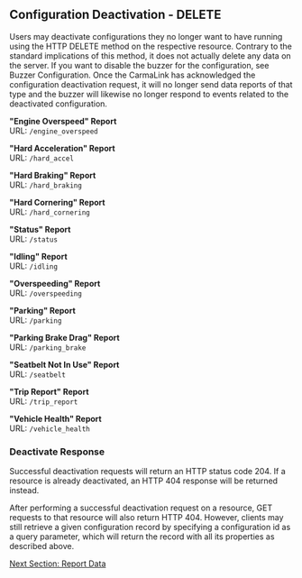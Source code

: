 <h2>Configuration Deactivation - DELETE</h2>  
Users may deactivate configurations they no longer want to have running using the HTTP DELETE method on the respective resource. Contrary to the standard implications of this method, it does not actually delete any data on the server. If you want to disable the buzzer for the configuration, see Buzzer Configuration. Once the CarmaLink has acknowledged the configuration deactivation request, it will no longer send data reports of that type and the buzzer will likewise no longer respond to events related to the deactivated configuration.  

**"Engine Overspeed" Report**  
URL: `/engine_overspeed`  

**"Hard Acceleration" Report**  
URL: `/hard_accel`  

**"Hard Braking" Report**  
URL: `/hard_braking`  

**"Hard Cornering" Report**  
URL: `/hard_cornering`  

**"Status" Report**  
URL: `/status`  

**"Idling" Report**  
URL: `/idling`  

**"Overspeeding" Report**  
URL: `/overspeeding`  

**"Parking" Report**  
URL: `/parking`  

**"Parking Brake Drag" Report**  
URL: `/parking_brake`  

**"Seatbelt Not In Use" Report**  
URL: `/seatbelt`  

**"Trip Report" Report**  
URL: `/trip_report`  

**"Vehicle Health" Report**  
URL: `/vehicle_health`  

  
### Deactivate Response  
Successful deactivation requests will return an HTTP status code 204. If a resource is already deactivated, an HTTP 404 response will be returned instead.  
  
After performing a successful deactivation request on a resource, GET requests to that resource will also return HTTP 404. However, clients may still retrieve a given configuration record by specifying a configuration id as a query parameter, which will return the record with all its properties as described above.  

[Next Section: Report Data](https://github.com/CarmaSys/CarmaLinkAPI-unstable/blob/1.6/reportData.md)
